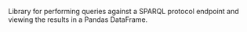 Library for performing queries against a SPARQL protocol endpoint and viewing the results in a Pandas DataFrame.
